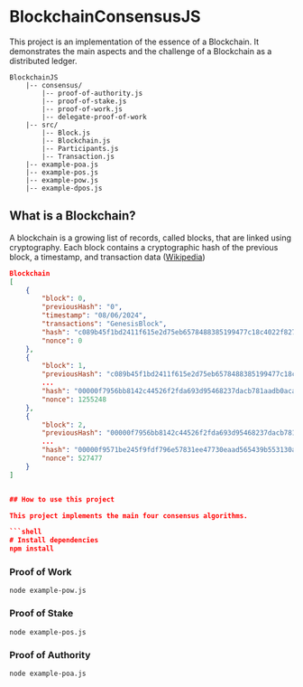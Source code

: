 # BlockchainConsensusJS

This project is an implementation of the essence of a Blockchain. It demonstrates the main aspects and the challenge of a Blockchain as a distributed ledger.

```
BlockchainJS  
    |-- consensus/
        |-- proof-of-authority.js
        |-- proof-of-stake.js
        |-- proof-of-work.js
        |-- delegate-proof-of-work
    |-- src/
        |-- Block.js
        |-- Blockchain.js
        |-- Participants.js
        |-- Transaction.js
    |-- example-poa.js
    |-- example-pos.js
    |-- example-pow.js
    |-- example-dpos.js
```

## What is a Blockchain?

A blockchain is a growing list of records, called blocks, that are linked using cryptography. Each block contains a cryptographic hash of the previous block, a timestamp, and transaction data ([Wikipedia](https://en.wikipedia.org/wiki/Blockchain))
  
```json
Blockchain
[
    {
        "block": 0,
        "previousHash": "0",
        "timestamp": "08/06/2024",
        "transactions": "GenesisBlock",
        "hash": "c089b45f1bd2411f615e2d75eb6578488385199477c18c4022f8273ca557abfe",
        "nonce": 0
    },
    {
        "block": 1,
        "previousHash": "c089b45f1bd2411f615e2d75eb6578488385199477c18c4022f8273ca557abfe",
        ...
        "hash": "00000f7956bb8142c44526f2fda693d95468237dacb781aadb0aca00478ae2c9",
        "nonce": 1255248
    },
    {
        "block": 2,
        "previousHash": "00000f7956bb8142c44526f2fda693d95468237dacb781aadb0aca00478ae2c9",
        ...
        "hash": "00000f9571be245f9fdf796e57831ee47730eaad565439b553130a2d543f14cb",
        "nonce": 527477
    }
]


## How to use this project

This project implements the main four consensus algorithms.

```shell
# Install dependencies
npm install
```

### Proof of Work

```shell
node example-pow.js
```

### Proof of Stake

```shell
node example-pos.js
```

### Proof of Authority

```shell
node example-poa.js
```
